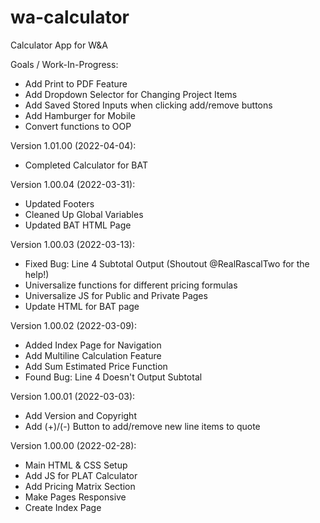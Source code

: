 # wa-calculator
Calculator App for W&amp;A

Goals / Work-In-Progress:
- Add Print to PDF Feature
- Add Dropdown Selector for Changing Project Items
- Add Saved Stored Inputs when clicking add/remove buttons
- Add Hamburger for Mobile
- Convert functions to OOP

Version 1.01.00 (2022-04-04):
- Completed Calculator for BAT

Version 1.00.04 (2022-03-31):
- Updated Footers
- Cleaned Up Global Variables
- Updated BAT HTML Page

Version 1.00.03 (2022-03-13):
- Fixed Bug: Line 4 Subtotal Output (Shoutout @RealRascalTwo for the help!)
- Universalize functions for different pricing formulas
- Universalize JS for Public and Private Pages
- Update HTML for BAT page

Version 1.00.02 (2022-03-09):
- Added Index Page for Navigation
- Add Multiline Calculation Feature
- Add Sum Estimated Price Function
- Found Bug: Line 4 Doesn't Output Subtotal

Version 1.00.01 (2022-03-03):
- Add Version and Copyright
- Add (+)/(-) Button to add/remove new line items to quote

Version 1.00.00 (2022-02-28):
- Main HTML & CSS Setup
- Add JS for PLAT Calculator
- Add Pricing Matrix Section
- Make Pages Responsive
- Create Index Page